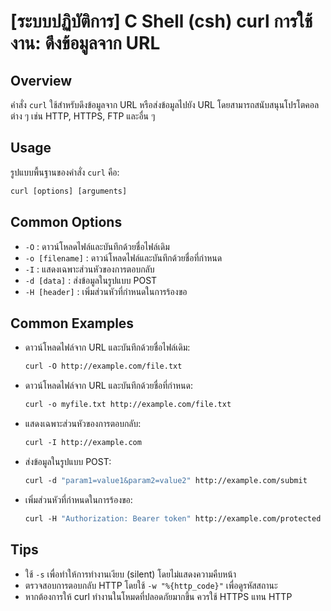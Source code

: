 # [ระบบปฏิบัติการ] C Shell (csh) curl การใช้งาน: ดึงข้อมูลจาก URL

## Overview
คำสั่ง `curl` ใช้สำหรับดึงข้อมูลจาก URL หรือส่งข้อมูลไปยัง URL โดยสามารถสนับสนุนโปรโตคอลต่าง ๆ เช่น HTTP, HTTPS, FTP และอื่น ๆ

## Usage
รูปแบบพื้นฐานของคำสั่ง `curl` คือ:

```csh
curl [options] [arguments]
```

## Common Options
- `-O` : ดาวน์โหลดไฟล์และบันทึกด้วยชื่อไฟล์เดิม
- `-o [filename]` : ดาวน์โหลดไฟล์และบันทึกด้วยชื่อที่กำหนด
- `-I` : แสดงเฉพาะส่วนหัวของการตอบกลับ
- `-d [data]` : ส่งข้อมูลในรูปแบบ POST
- `-H [header]` : เพิ่มส่วนหัวที่กำหนดในการร้องขอ

## Common Examples
- ดาวน์โหลดไฟล์จาก URL และบันทึกด้วยชื่อไฟล์เดิม:
  ```csh
  curl -O http://example.com/file.txt
  ```

- ดาวน์โหลดไฟล์จาก URL และบันทึกด้วยชื่อที่กำหนด:
  ```csh
  curl -o myfile.txt http://example.com/file.txt
  ```

- แสดงเฉพาะส่วนหัวของการตอบกลับ:
  ```csh
  curl -I http://example.com
  ```

- ส่งข้อมูลในรูปแบบ POST:
  ```csh
  curl -d "param1=value1&param2=value2" http://example.com/submit
  ```

- เพิ่มส่วนหัวที่กำหนดในการร้องขอ:
  ```csh
  curl -H "Authorization: Bearer token" http://example.com/protected
  ```

## Tips
- ใช้ `-s` เพื่อทำให้การทำงานเงียบ (silent) โดยไม่แสดงความคืบหน้า
- ตรวจสอบการตอบกลับ HTTP โดยใช้ `-w "%{http_code}"` เพื่อดูรหัสสถานะ
- หากต้องการให้ curl ทำงานในโหมดที่ปลอดภัยมากขึ้น ควรใช้ HTTPS แทน HTTP